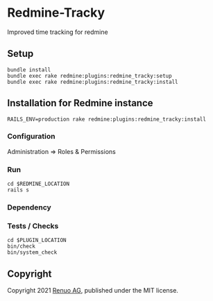 # Redmine-Tracky

Improved time tracking for redmine

## Setup

    bundle install
    bundle exec rake redmine:plugins:redmine_tracky:setup
    bundle exec rake redmine:plugins:redmine_tracky:install

## Installation for Redmine instance

    RAILS_ENV=production rake redmine:plugins:redmine_tracky:install

### Configuration

Administration => Roles & Permissions

### Run
    
    cd $REDMINE_LOCATION
    rails s

### Dependency

### Tests / Checks

    cd $PLUGIN_LOCATION
    bin/check
    bin/system_check

## Copyright

Copyright 2021 [Renuo AG](https://www.renuo.ch/), published under the MIT license.
